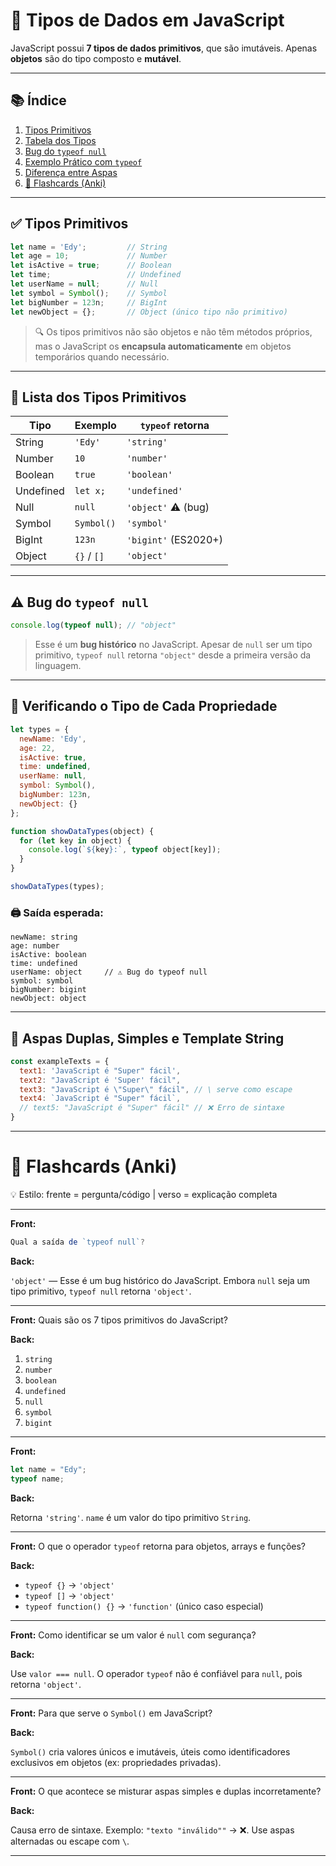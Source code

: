# 🧩 Tipos de Dados em JavaScript

JavaScript possui **7 tipos de dados primitivos**, que são imutáveis. Apenas **objetos** são do tipo composto e **mutável**.

---

## 📚 Índice

1. [Tipos Primitivos](#-tipos-primitivos)
2. [Tabela dos Tipos](#-lista-dos-tipos-primitivos)
3. [Bug do `typeof null`](#-bug-do-typeof-null)
4. [Exemplo Prático com `typeof`](#-verificando-o-tipo-de-cada-propriedade)
5. [Diferença entre Aspas](#-aspas-duplas-simples-e-template-string)
6. [🧠 Flashcards (Anki)](#-flashcards-anki)

---

## ✅ Tipos Primitivos

```javascript
let name = 'Edy';         // String
let age = 10;             // Number
let isActive = true;      // Boolean
let time;                 // Undefined
let userName = null;      // Null
let symbol = Symbol();    // Symbol
let bigNumber = 123n;     // BigInt
let newObject = {};       // Object (único tipo não primitivo)
```

> 🔍 Os tipos primitivos não são objetos e não têm métodos próprios, mas o JavaScript os **encapsula automaticamente** em objetos temporários quando necessário.

---

## 📌 Lista dos Tipos Primitivos

| Tipo      | Exemplo     | `typeof` retorna     |
| --------- | ----------- | -------------------- |
| String    | `'Edy'`     | `'string'`           |
| Number    | `10`        | `'number'`           |
| Boolean   | `true`      | `'boolean'`          |
| Undefined | `let x;`    | `'undefined'`        |
| Null      | `null`      | `'object'` ⚠️ (bug)  |
| Symbol    | `Symbol()`  | `'symbol'`           |
| BigInt    | `123n`      | `'bigint'` (ES2020+) |
| Object    | `{}` / `[]` | `'object'`           |

---

## ⚠️ Bug do `typeof null`

```javascript
console.log(typeof null); // "object"
```

> Esse é um **bug histórico** no JavaScript. Apesar de `null` ser um tipo primitivo, `typeof null` retorna `"object"` desde a primeira versão da linguagem.

---

## 🧪 Verificando o Tipo de Cada Propriedade

```javascript
let types = {
  newName: 'Edy',
  age: 22,
  isActive: true,
  time: undefined,
  userName: null,
  symbol: Symbol(),
  bigNumber: 123n,
  newObject: {}
};

function showDataTypes(object) {
  for (let key in object) {
    console.log(`${key}:`, typeof object[key]);
  }
}

showDataTypes(types);
```

### 🖨️ Saída esperada:

```plaintext
newName: string
age: number
isActive: boolean
time: undefined
userName: object     // ⚠️ Bug do typeof null
symbol: symbol
bigNumber: bigint
newObject: object
```

---

## 📝 Aspas Duplas, Simples e Template String

```javascript
const exampleTexts = {
  text1: 'JavaScript é "Super" fácil',
  text2: "JavaScript é 'Super' fácil",
  text3: "JavaScript é \"Super\" fácil", // \ serve como escape
  text4: `JavaScript é "Super" fácil`,
  // text5: "JavaScript é "Super" fácil" // ❌ Erro de sintaxe
}
```

---

# 🧠 Flashcards (Anki)

💡 Estilo: frente = pergunta/código | verso = explicação completa

---

**Front:**

```js
Qual a saída de `typeof null`?
```

**Back:**

`'object'` — Esse é um bug histórico do JavaScript. Embora `null` seja um tipo primitivo, `typeof null` retorna `'object'`.

---

**Front:**
Quais são os 7 tipos primitivos do JavaScript?

**Back:**

1. `string`
2. `number`
3. `boolean`
4. `undefined`
5. `null`
6. `symbol`
7. `bigint`

---

**Front:**

```js
let name = "Edy";
typeof name;
```

**Back:**

Retorna `'string'`. `name` é um valor do tipo primitivo `String`.

---

**Front:**
O que o operador `typeof` retorna para objetos, arrays e funções?

**Back:**

* `typeof {}` → `'object'`
* `typeof []` → `'object'`
* `typeof function() {}` → `'function'` (único caso especial)

---

**Front:**
Como identificar se um valor é `null` com segurança?

**Back:**

Use `valor === null`. O operador `typeof` não é confiável para `null`, pois retorna `'object'`.

---

**Front:**
Para que serve o `Symbol()` em JavaScript?

**Back:**

`Symbol()` cria valores únicos e imutáveis, úteis como identificadores exclusivos em objetos (ex: propriedades privadas).

---

**Front:**
O que acontece se misturar aspas simples e duplas incorretamente?

**Back:**

Causa erro de sintaxe. Exemplo: `"texto "inválido""` → ❌.
Use aspas alternadas ou escape com `\`.

---
